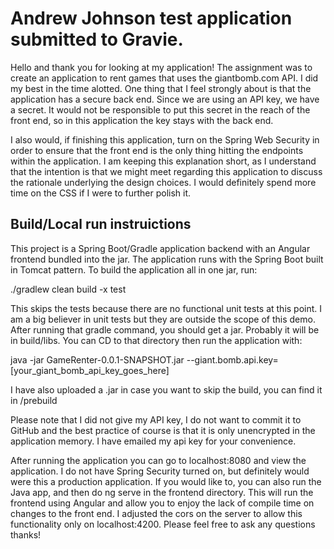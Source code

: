 # Andrew Johnson test application submitted to Gravie.

Hello and thank you for looking at my application! The assignment was to create an application to rent games that uses the giantbomb.com API. 
I did my best in the time alotted. One thing that I feel strongly about is that the application has a secure back end. Since we are using an API key, 
we have a secret. It would not be responsible to put this secret in the reach of the front end, so in this application the key stays with the back end. 

I also would, if finishing this application, turn on the Spring Web Security in order to ensure that the front end is the only thing hitting the endpoints
within the application. I am keeping this explanation short, as I understand that the intention is that we might meet regarding this application to discuss 
the rationale underlying the design choices. I would definitely spend more time on the CSS if I were to further polish it. 

## Build/Local run instruictions
This project is a Spring Boot/Gradle application backend with an Angular frontend bundled into the jar. The application runs with the Spring Boot built in Tomcat pattern.
To build the application all in one jar, run:

./gradlew clean build -x test

This skips the tests because there are no functional unit tests at this point. I am a big believer in unit tests but they are outside the scope of this demo. After running that 
gradle command, you should get a jar. Probably it will be in build/libs. You can CD to that directory then run the application with:

java -jar GameRenter-0.0.1-SNAPSHOT.jar --giant.bomb.api.key=[your_giant_bomb_api_key_goes_here]

I have also uploaded a .jar in case you want to skip the build, you can find it in /prebuild

Please note that I did not give my API key, I do not want to commit it to GitHub and the best practice of course is that it is only unencrypted in the application memory.
I have emailed my api key for your convenience. 

After running the application you can go to localhost:8080 and view the application. I do not have Spring Security turned on, but definitely
would were this a production application. If you would like to, you can also run the Java app, and then do ng serve in the frontend directory. This will run the 
frontend using Angular and allow you to enjoy the lack of compile time on changes to the front end. I adjusted the cors on the server to allow this functionality
only on localhost:4200. Please feel free to ask any questions thanks!

